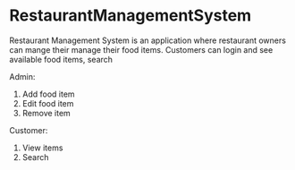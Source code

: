 # RestaurantManagementSystem

Restaurant Management System is an application where restaurant owners can mange their manage their food items. 
Customers can login and see available food items, search 

Admin:
1. Add food item
2. Edit food item
3. Remove item

Customer:
1. View items
2. Search

